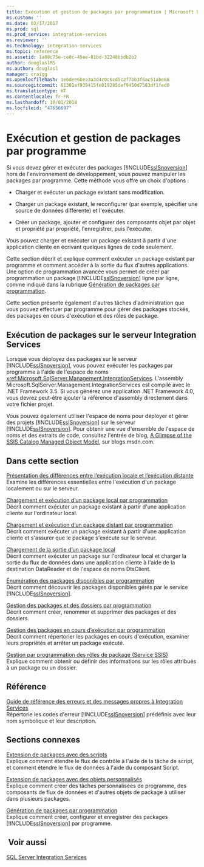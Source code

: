 ```yaml
---
title: Exécution et gestion de packages par programmation | Microsoft Docs
ms.custom: ''
ms.date: 03/17/2017
ms.prod: sql
ms.prod_service: integration-services
ms.reviewer: ''
ms.technology: integration-services
ms.topic: reference
ms.assetid: 1a08c75e-ce8c-45ee-81bd-32248bbdb2b2
author: douglaslMS
ms.author: douglasl
manager: craigg
ms.openlocfilehash: 1e6dee6bea3a3d4c0c6cd5c2f7bb3f6ac51abe88
ms.sourcegitcommit: 61381ef939415fe019285def9450d7583df1fed0
ms.translationtype: HT
ms.contentlocale: fr-FR
ms.lasthandoff: 10/01/2018
ms.locfileid: "47656697"
---
```

# <a name="running-and-managing-packages-programmatically"></a>Exécution et gestion de packages par programme
  Si vous devez gérer et exécuter des packages [!INCLUDE[ssISnoversion](../../includes/ssisnoversion-md.md)] hors de l'environnement de développement, vous pouvez manipuler les packages par programme. Cette méthode vous offre un choix d'options :  
  
-   Charger et exécuter un package existant sans modification.  
  
-   Charger un package existant, le reconfigurer (par exemple, spécifier une source de données différente) et l'exécuter.  
  
-   Créer un package, ajouter et configurer des composants objet par objet et propriété par propriété, l'enregistrer, puis l'exécuter.  
  
 Vous pouvez charger et exécuter un package existant à partir d'une application cliente en écrivant quelques lignes de code seulement.  
  
 Cette section décrit et explique comment exécuter un package existant par programme et comment accéder à la sortie du flux d'autres applications. Une option de programmation avancée vous permet de créer par programmation un package [!INCLUDE[ssISnoversion](../../includes/ssisnoversion-md.md)] ligne par ligne, comme indiqué dans la rubrique [Génération de packages par programmation](../../integration-services/building-packages-programmatically/building-packages-programmatically.md).  
  
 Cette section présente également d'autres tâches d'administration que vous pouvez effectuer par programme pour gérer des packages stockés, des packages en cours d'exécution et des rôles de package.  
  
## <a name="running-packages-on-the-integration-services-server"></a>Exécution de packages sur le serveur Integration Services  
 Lorsque vous déployez des packages sur le serveur [!INCLUDE[ssISnoversion](../../includes/ssisnoversion-md.md)], vous pouvez exécuter les packages par programme à l'aide de l'espace de noms <xref:Microsoft.SqlServer.Management.IntegrationServices>. L'assembly Microsoft.SqlServer.Management.IntegrationServices est compilé avec le .NET Framework 3.5. Si vous générez une application .NET Framework 4.0, vous devrez peut-être ajouter la référence d'assembly directement dans votre fichier projet.  
  
 Vous pouvez également utiliser l'espace de noms pour déployer et gérer des projets [!INCLUDE[ssISnoversion](../../includes/ssisnoversion-md.md)] sur le serveur [!INCLUDE[ssISnoversion](../../includes/ssisnoversion-md.md)]. Pour obtenir une vue d'ensemble de l'espace de noms et des extraits de code, consultez l'entrée de blog, [A Glimpse of the SSIS Catalog Managed Object Model](http://go.microsoft.com/fwlink/?LinkId=253122), sur blogs.msdn.com.  
  
## <a name="in-this-section"></a>Dans cette section  
 [Présentation des différences entre l’exécution locale et l’exécution distante](../../integration-services/run-manage-packages-programmatically/understanding-the-differences-between-local-and-remote-execution.md)  
 Examine les différences essentielles entre l'exécution d'un package localement ou sur le serveur.  
  
 [Chargement et exécution d’un package local par programmation](../../integration-services/run-manage-packages-programmatically/loading-and-running-a-local-package-programmatically.md)  
 Décrit comment exécuter un package existant à partir d'une application cliente sur l'ordinateur local.  
  
 [Chargement et exécution d’un package distant par programmation](../../integration-services/run-manage-packages-programmatically/loading-and-running-a-remote-package-programmatically.md)  
 Décrit comment exécuter un package existant à partir d'une application cliente et s'assurer que le package s'exécute sur le serveur.  
  
 [Chargement de la sortie d’un package local](../../integration-services/run-manage-packages-programmatically/loading-the-output-of-a-local-package.md)  
 Décrit comment exécuter un package sur l'ordinateur local et charger la sortie du flux de données dans une application cliente à l'aide de la destination DataReader et de l'espace de noms DtsClient.  
  
 [Énumération des packages disponibles par programmation](../../integration-services/run-manage-packages-programmatically/enumerating-available-packages-programmatically.md)  
 Décrit comment découvrir les packages disponibles gérés par le service [!INCLUDE[ssISnoversion](../../includes/ssisnoversion-md.md)].  
  
 [Gestion des packages et des dossiers par programmation](../../integration-services/run-manage-packages-programmatically/managing-packages-and-folders-programmatically.md)  
 Décrit comment créer, renommer et supprimer des packages et des dossiers.  
  
 [Gestion des packages en cours d’exécution par programmation](../../integration-services/run-manage-packages-programmatically/managing-running-packages-programmatically.md)  
 Décrit comment répertorier les packages en cours d'exécution, examiner leurs propriétés et arrêter un package exécuté.  
  
 [Gestion par programmation des rôles de package &#40;Service SSIS&#41;](../../integration-services/run-manage-packages-programmatically/managing-package-roles-programmatically-ssis-service.md)  
 Explique comment obtenir ou définir des informations sur les rôles attribués à un package ou un dossier.  
  
## <a name="reference"></a>Référence  
 [Guide de référence des erreurs et des messages propres à Integration Services](../../integration-services/integration-services-error-and-message-reference.md)  
 Répertorie les codes d'erreur [!INCLUDE[ssISnoversion](../../includes/ssisnoversion-md.md)] prédéfinis avec leur nom symbolique et leur description.  
  
## <a name="related-sections"></a>Sections connexes  
 [Extension de packages avec des scripts](../../integration-services/extending-packages-scripting/extending-packages-with-scripting.md)  
 Explique comment étendre le flux de contrôle à l'aide de la tâche de script, et comment étendre le flux de données à l'aide du composant Script.  
  
 [Extension de packages avec des objets personnalisés](../../integration-services/extending-packages-custom-objects/extending-packages-with-custom-objects.md)  
 Explique comment créer des tâches personnalisées de programme, des composants de flux de données et d'autres objets de package à utiliser dans plusieurs packages.  
  
 [Génération de packages par programmation](../../integration-services/building-packages-programmatically/building-packages-programmatically.md)  
 Explique comment créer, configurer et enregistrer des packages [!INCLUDE[ssISnoversion](../../includes/ssisnoversion-md.md)] par programme.  
  
## <a name="see-also"></a> Voir aussi  
 [SQL Server Integration Services](../../integration-services/sql-server-integration-services.md)  
  
  

